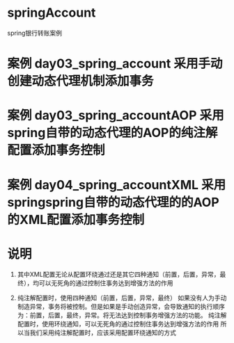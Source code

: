 # springAccount
spring银行转账案例

# 案例 day03_spring_account 采用手动创建动态代理机制添加事务

# 案例 day03_spring_accountAOP 采用spring自带的动态代理的AOP的纯注解配置添加事务控制

# 案例 day04_spring_accountXML 采用springspring自带的动态代理的的AOP的XML配置添加事务控制

# 说明
1. 其中XML配置无论从配置环绕通过还是其它四种通知（前置，后置，异常，最终），均可以无死角的通过控制住事务达到增强方法的作用

2. 纯注解配置时，使用四种通知（前置，后置，异常，最终）
如果没有人为手动制造异常，事务将被控制。但是如果是手动创造异常，会导致通知的执行顺序为：前置，后置，最终，异常。将无法达到控制事务增强方法的功能。
纯注解配置时，使用环绕通知，可以无死角的通过控制住事务达到增强方法的作用
所以当我们采用纯注解配置时，应该采用配置环绕通知的方式
